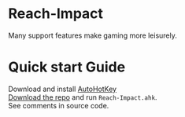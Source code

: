 # Reach-Impact
Many support features make gaming more leisurely.
# Quick start Guide
Download and install [AutoHotKey](https://www.autohotkey.com/)\
[Download the repo](https://github.com/CleveTok3125/AutoSkip-Impact/archive/refs/heads/main.zip) and run `Reach-Impact.ahk`.\
See comments in source code.
